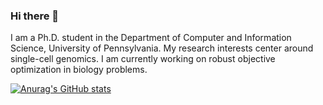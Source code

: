 ### Hi there 👋

I am a Ph.D. student in the Department of Computer and Information Science, University of Pennsylvania. My research interests center around single-cell genomics. I am currently working on robust objective optimization in biology problems.

<!--
**kuang-da/kuang-da** is a ✨ _special_ ✨ repository because its `README.md` (this file) appears on your GitHub profile.

Here are some ideas to get you started:

- 🔭 I’m currently working on ...
- 🌱 I’m currently learning ...
- 👯 I’m looking to collaborate on ...
- 🤔 I’m looking for help with ...
- 💬 Ask me about ...
- 📫 How to reach me: ...
- 😄 Pronouns: ...
- ⚡ Fun fact: ...
-->

[![Anurag's GitHub stats](https://github-readme-stats.vercel.app/api?username=kuang-da)](https://github.com/anuraghazra/github-readme-stats)

